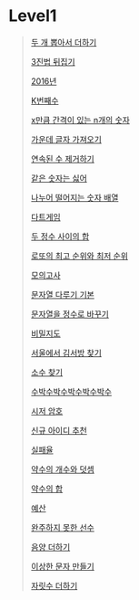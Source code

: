 # Level1

> [두 개 뽑아서 더하기](https://sangmandu.gitbook.io/til/2020/mar/10)
>
> [3진법 뒤집기](https://sangmandu.gitbook.io/til/2020/apr/6)
>
> [2016년](https://sangmandu.gitbook.io/til/2020/mar/7)
>
> [K번째수](https://sangmandu.gitbook.io/til/2020/mar/11)
>
> [x만큼 간격이 있는 n개의 숫자](https://sangmandu.gitbook.io/til/2020/mar/12)
>
> [가운데 글자 가져오기](https://sangmandu.gitbook.io/til/2021/may/16)
>
> [연속된 수 제거하기](https://sangmandu.gitbook.io/til/2021/may/19)
>
> [같은 숫자는 싫어](https://sangmandu.gitbook.io/til/2021/may/20)
>
> [나누어 떨어지는 숫자 배열](https://sangmandu.gitbook.io/til/2021/may/25)
>
> [다트게임](https://sangmandu.gitbook.io/til/2021/may/26)
>
> [두 정수 사이의 합](https://sangmandu.gitbook.io/til/2021/may/29)
>
> [로또의 최고 순위와 최저 순위](https://sangmandu.gitbook.io/til/2021/may/30)
>
> [모의고사](https://sangmandu.gitbook.io/til/2021/may/31)
>
> [문자열 다루기 기본](https://sangmandu.gitbook.io/til/2021/jun/12)
>
> [문자열을 정수로 바꾸기](https://sangmandu.gitbook.io/til/2021/jun/13)
>
> [비밀지도](https://sangmandu.gitbook.io/til/2021/jun/16)
>
> [서울에서 김서방 찾기](https://sangmandu.gitbook.io/til/2021/jun/17)
>
> [소수 찾기](https://sangmandu.gitbook.io/til/2021/jun/18)
>
> [수박수박수박수박수박수](https://sangmandu.gitbook.io/til/2021/jun/19)
>
> [시저 암호](https://sangmandu.gitbook.io/til/2021/jun/20)
>
> [신규 아이디 추천](https://sangmandu.gitbook.io/til/2021/jun/21)
>
> [실패율](https://sangmandu.gitbook.io/til/2021/jun/22)
>
> [약수의 개수와 덧셈](https://sangmandu.gitbook.io/til/2021/jun/23)
>
> [약수의 합](https://sangmandu.gitbook.io/til/2021/jun/24)
>
> [예산](https://sangmandu.gitbook.io/til/2021/jun/25)
>
> [완주하지 못한 선수](https://sangmandu.gitbook.io/til/2021/jun/26)
>
> [음양 더하기](https://sangmandu.gitbook.io/til/2021/jun/27)
>
> [이상한 문자 만들기](https://sangmandu.gitbook.io/til/2021/jun/29)
>
> [자릿수 더하기](https://sangmandu.gitbook.io/til/2021/jun/30)



